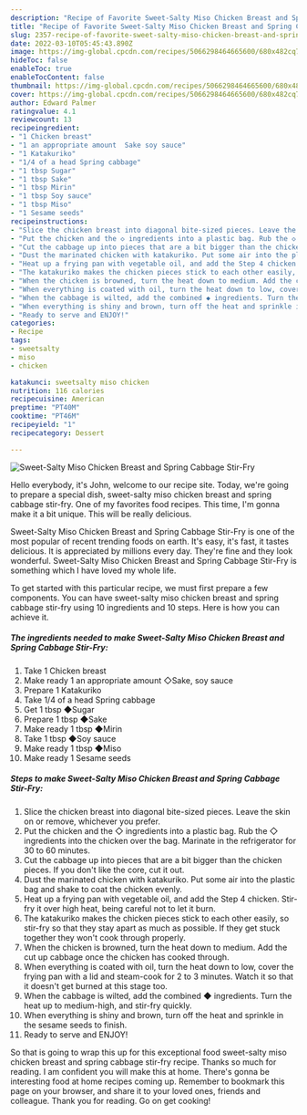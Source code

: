 ```yaml
---
description: "Recipe of Favorite Sweet-Salty Miso Chicken Breast and Spring Cabbage Stir-Fry"
title: "Recipe of Favorite Sweet-Salty Miso Chicken Breast and Spring Cabbage Stir-Fry"
slug: 2357-recipe-of-favorite-sweet-salty-miso-chicken-breast-and-spring-cabbage-stir-fry
date: 2022-03-10T05:45:43.890Z
image: https://img-global.cpcdn.com/recipes/5066298464665600/680x482cq70/sweet-salty-miso-chicken-breast-and-spring-cabbage-stir-fry-recipe-main-photo.jpg
hideToc: false
enableToc: true
enableTocContent: false
thumbnail: https://img-global.cpcdn.com/recipes/5066298464665600/680x482cq70/sweet-salty-miso-chicken-breast-and-spring-cabbage-stir-fry-recipe-main-photo.jpg
cover: https://img-global.cpcdn.com/recipes/5066298464665600/680x482cq70/sweet-salty-miso-chicken-breast-and-spring-cabbage-stir-fry-recipe-main-photo.jpg
author: Edward Palmer
ratingvalue: 4.1
reviewcount: 13
recipeingredient:
- "1 Chicken breast"
- "1 an appropriate amount  Sake soy sauce"
- "1 Katakuriko"
- "1/4 of a head Spring cabbage"
- "1 tbsp Sugar"
- "1 tbsp Sake"
- "1 tbsp Mirin"
- "1 tbsp Soy sauce"
- "1 tbsp Miso"
- "1 Sesame seeds"
recipeinstructions:
- "Slice the chicken breast into diagonal bite-sized pieces. Leave the skin on or remove, whichever you prefer."
- "Put the chicken and the ◇ ingredients into a plastic bag. Rub the ◇ ingredients into the chicken over the bag. Marinate in the refrigerator for 30 to 60 minutes."
- "Cut the cabbage up into pieces that are a bit bigger than the chicken pieces. If you don&#39;t like the core, cut it out."
- "Dust the marinated chicken with katakuriko. Put some air into the plastic bag and shake to coat the chicken evenly."
- "Heat up a frying pan with vegetable oil, and add the Step 4 chicken. Stir-fry it over high heat, being careful not to let it burn."
- "The katakuriko makes the chicken pieces stick to each other easily, so stir-fry so that they stay apart as much as possible. If they get stuck together they won&#39;t cook through properly."
- "When the chicken is browned, turn the heat down to medium. Add the cut up cabbage once the chicken has cooked through."
- "When everything is coated with oil, turn the heat down to low, cover the frying pan with a lid and steam-cook for 2 to 3 minutes. Watch it so that it doesn&#39;t get burned at this stage too."
- "When the cabbage is wilted, add the combined ◆ ingredients. Turn the heat up to medium-high, and stir-fry quickly."
- "When everything is shiny and brown, turn off the heat and sprinkle in the sesame seeds to finish."
- "Ready to serve and ENJOY!"
categories:
- Recipe
tags:
- sweetsalty
- miso
- chicken

katakunci: sweetsalty miso chicken 
nutrition: 116 calories
recipecuisine: American
preptime: "PT40M"
cooktime: "PT46M"
recipeyield: "1"
recipecategory: Dessert

---
```



![Sweet-Salty Miso Chicken Breast and Spring Cabbage Stir-Fry](https://img-global.cpcdn.com/recipes/5066298464665600/680x482cq70/sweet-salty-miso-chicken-breast-and-spring-cabbage-stir-fry-recipe-main-photo.jpg)

Hello everybody, it's John, welcome to our recipe site. Today, we're going to prepare a special dish, sweet-salty miso chicken breast and spring cabbage stir-fry. One of my favorites food recipes. This time, I'm gonna make it a bit unique. This will be really delicious.



Sweet-Salty Miso Chicken Breast and Spring Cabbage Stir-Fry is one of the most popular of recent trending foods on earth. It's easy, it's fast, it tastes delicious. It is appreciated by millions every day. They're fine and they look wonderful. Sweet-Salty Miso Chicken Breast and Spring Cabbage Stir-Fry is something which I have loved my whole life.


To get started with this particular recipe, we must first prepare a few components. You can have sweet-salty miso chicken breast and spring cabbage stir-fry using 10 ingredients and 10 steps. Here is how you can achieve it.

<!--inarticleads1-->

##### The ingredients needed to make Sweet-Salty Miso Chicken Breast and Spring Cabbage Stir-Fry:

1. Take 1 Chicken breast
1. Make ready 1 an appropriate amount  ◇Sake, soy sauce
1. Prepare 1 Katakuriko
1. Take 1/4 of a head Spring cabbage
1. Get 1 tbsp ◆Sugar
1. Prepare 1 tbsp ◆Sake
1. Make ready 1 tbsp ◆Mirin
1. Take 1 tbsp ◆Soy sauce
1. Make ready 1 tbsp ◆Miso
1. Make ready 1 Sesame seeds




<!--inarticleads2-->

##### Steps to make Sweet-Salty Miso Chicken Breast and Spring Cabbage Stir-Fry:

1. Slice the chicken breast into diagonal bite-sized pieces. Leave the skin on or remove, whichever you prefer.
1. Put the chicken and the ◇ ingredients into a plastic bag. Rub the ◇ ingredients into the chicken over the bag. Marinate in the refrigerator for 30 to 60 minutes.
1. Cut the cabbage up into pieces that are a bit bigger than the chicken pieces. If you don&#39;t like the core, cut it out.
1. Dust the marinated chicken with katakuriko. Put some air into the plastic bag and shake to coat the chicken evenly.
1. Heat up a frying pan with vegetable oil, and add the Step 4 chicken. Stir-fry it over high heat, being careful not to let it burn.
1. The katakuriko makes the chicken pieces stick to each other easily, so stir-fry so that they stay apart as much as possible. If they get stuck together they won&#39;t cook through properly.
1. When the chicken is browned, turn the heat down to medium. Add the cut up cabbage once the chicken has cooked through.
1. When everything is coated with oil, turn the heat down to low, cover the frying pan with a lid and steam-cook for 2 to 3 minutes. Watch it so that it doesn&#39;t get burned at this stage too.
1. When the cabbage is wilted, add the combined ◆ ingredients. Turn the heat up to medium-high, and stir-fry quickly.
1. When everything is shiny and brown, turn off the heat and sprinkle in the sesame seeds to finish.
1. Ready to serve and ENJOY!



So that is going to wrap this up for this exceptional food sweet-salty miso chicken breast and spring cabbage stir-fry recipe. Thanks so much for reading. I am confident you will make this at home. There's gonna be interesting food at home recipes coming up. Remember to bookmark this page on your browser, and share it to your loved ones, friends and colleague. Thank you for reading. Go on get cooking!
